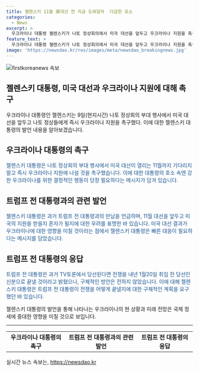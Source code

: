 ```yaml
---
title: 젤렌스키 11월 美대선 전 지금 도와달라  다급한 호소
categories:
  - News
excerpt: >
  우크라이나 대통령 젤렌스키가 나토 정상회의에서 미국 대선을 앞두고 우크라이나 지원을 촉구했다. 젤렌스키 대통령은 11월까지 기다리지 말고 미국의 빠른 지원을 호소하며, 트럼프 전 대통령과의 관련된 발언도 이어졌다. 이에 대한 러시아와의 전쟁에 대한 관련 발언 등이 주목을 받을 것으로 예상된다.
feature_text: >
  우크라이나 대통령 젤렌스키가 나토 정상회의에서 미국 대선을 앞두고 우크라이나 지원을 촉구했다. 젤렌스키 대통령은 11월까지 기다리지 말고 미국의 빠른 지원을 호소하며, 트럼프 전 대통령과의 관련된 발언도 이어졌다. 이에 대한 러시아와의 전쟁에 대한 관련 발언 등이 주목을 받을 것으로 예상된다.
image: 'https://newsdao.kr/res/images/meta/newsdao_breakingnews.jpg'
---
```


<p><img src="https://newsdao.kr/res/images/meta/newsdao_breakingnews.jpg" alt="firstkoreanews 속보" /></p>

<h2>젤렌스키 대통령, 미국 대선과 우크라이나 지원에 대해 촉구</h2>

<p data-ke-size="size16">우크라이나 대통령인 젤렌스키는 9일(현지시간) 나토 정상회의 부대 행사에서 미국 대선을 앞두고 나토 정상들에게 즉시 우크라이나 지원을 촉구했다. 이에 대한 젤렌스키 대통령의 발언 내용을 알아보겠습니다.</p>

<h2>우크라이나 대통령의 촉구</h2>

<p><span style="color: #1a5490;">젤렌스키 대통령은 나토 정상회의 부대 행사에서 미국 대선이 열리는 11월까지 기다리지 말고 즉시 우크라이나 지원에 나설 것을 촉구했습니다. 이에 대한 대통령의 호소 속엔 강한 우크라이나를 위한 결정적인 행동이 당장 필요하다는 메시지가 담겨 있습니다.</span></p>

<h2>트럼프 전 대통령과의 관련 발언</h2>

<p><span style="color: #1a5490;">젤렌스키 대통령은 과거 트럼프 전 대통령과의 만남을 언급하며, 11월 대선을 앞두고 미국의 지원을 받을지 혼자가 될지에 대한 우려를 표명한 바 있습니다. 미국 대선 결과가 우크라이나에 대한 영향을 미칠 것이라는 점에서 젤렌스키 대통령은 빠른 대응이 필요하다는 메시지를 담았습니다.</span></p>

<h2>트럼프 전 대통령의 응답</h2>

<p><span style="color: #1a5490;">트럼프 전 대통령은 과거 TV토론에서 당선된다면 전쟁을 내년 1월20일 취임 전 당선인 신분으로 끝낼 것이라고 밝혔으나, 구체적인 방안은 전하지 않았습니다. 이에 대해 젤렌스키 대통령은 트럼프 전 대통령이 전쟁을 어떻게 끝낼지에 대한 구체적인 계획을 요구했던 바 있습니다.</span></p>

<p data-ke-size="size16">젤렌스키 대통령의 발언을 통해 나타나는 우크라이나의 현 상황과 미래 전망은 국제 정세에 중대한 영향을 미칠 것으로 보입니다.</p>

<hr>

<table>
    <tbody>
        <tr>
            <td style="text-align: center; height: 17px;"><b>우크라이나 대통령의 촉구</b></td>
            <td style="text-align: center; height: 17px;"><b>트럼프 전 대통령과의 관련 발언</b></td>
            <td style="text-align: center; height: 17px;"><b>트럼프 전 대통령의 응답</b></td>
        </tr>
    </tbody>
</table>
실시간 뉴스 속보는, <a href="https://newsdao.kr" rel="dofollow">https://newsdao.kr</a>



